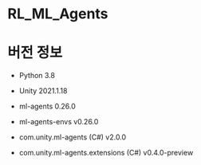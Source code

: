 # RL_ML_Agents

# 버전 정보

- Python 3.8

- Unity 2021.1.18

- ml-agents 0.26.0

- ml-agents-envs 	v0.26.0

- com.unity.ml-agents (C#) 	v2.0.0

- com.unity.ml-agents.extensions (C#) v0.4.0-preview
